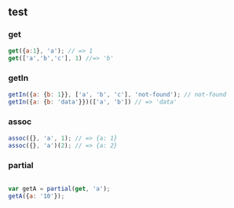 ## test
###  get

```js context=test id=get
get({a:1}, 'a'); // => 1 
get(['a','b','c'], 1) //=> 'b'
```

### getIn
```js context=test id=getIn
getIn({a: {b: 1}}, ['a', 'b', 'c'], 'not-found'); // not-found
getIn({a: {b: 'data'}})(['a', 'b']) // => 'data'

```

### assoc

```js context=test id=assoc
assoc({}, 'a', 1); // => {a: 1}
assoc({}, 'a')(2); // => {a: 2}

```
### partial

```js context=test id=get

var getA = partial(get, 'a');
getA({a: '10'});

```

